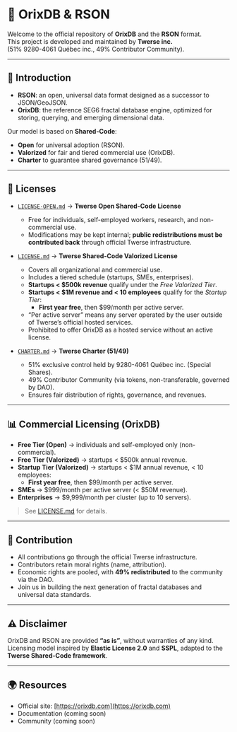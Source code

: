 # 🌌 OrixDB & RSON

Welcome to the official repository of **OrixDB** and the **RSON** format.  
This project is developed and maintained by **Twerse inc.**  
(51% 9280-4061 Québec inc., 49% Contributor Community).  

---

## 📖 Introduction
- **RSON**: an open, universal data format designed as a successor to JSON/GeoJSON.  
- **OrixDB**: the reference SEG6 fractal database engine, optimized for storing, querying, and emerging dimensional data.  

Our model is based on **Shared-Code**:  
- **Open** for universal adoption (RSON).  
- **Valorized** for fair and tiered commercial use (OrixDB).  
- **Charter** to guarantee shared governance (51/49).  

---

## 📜 Licenses
- [`LICENSE-OPEN.md`](./LICENSE-OPEN.md) → **Twerse Open Shared-Code License**  
  - Free for individuals, self-employed workers, research, and non-commercial use.  
  - Modifications may be kept internal; **public redistributions must be contributed back** through official Twerse infrastructure.  

- [`LICENSE.md`](./LICENSE.md) → **Twerse Shared-Code Valorized License**  
  - Covers all organizational and commercial use.  
  - Includes a tiered schedule (startups, SMEs, enterprises).  
  - **Startups < $500k revenue** qualify under the *Free Valorized Tier*.  
  - **Startups < $1M revenue and < 10 employees** qualify for the *Startup Tier*:  
    - **First year free**, then $99/month per active server.  
  - “Per active server” means any server operated by the user outside of Twerse’s official hosted services.  
  - Prohibited to offer OrixDB as a hosted service without an active license.  

- [`CHARTER.md`](./CHARTER.md) → **Twerse Charter (51/49)**  
  - 51% exclusive control held by 9280-4061 Québec inc. (Special Shares).  
  - 49% Contributor Community (via tokens, non-transferable, governed by DAO).  
  - Ensures fair distribution of rights, governance, and revenues.  

---

## 📊 Commercial Licensing (OrixDB)

- **Free Tier (Open)** → individuals and self-employed only (non-commercial).  
- **Free Tier (Valorized)** → startups < $500k annual revenue.  
- **Startup Tier (Valorized)** → startups < $1M annual revenue, < 10 employees:  
  - **First year free**, then $99/month per active server.  
- **SMEs** → $999/month per active server (< $50M revenue).  
- **Enterprises** → $9,999/month per cluster (up to 10 servers).  

> See [LICENSE.md](./LICENSE.md) for details.  

---

## 🤝 Contribution
- All contributions go through the official Twerse infrastructure.  
- Contributors retain moral rights (name, attribution).  
- Economic rights are pooled, with **49% redistributed** to the community via the DAO.  
- Join us in building the next generation of fractal databases and universal data standards.  

---

## ⚠️ Disclaimer
OrixDB and RSON are provided **“as is”**, without warranties of any kind.  
Licensing model inspired by **Elastic License 2.0** and **SSPL**, adapted to the **Twerse Shared-Code framework**.  

---

## 🌍 Resources
- Official site: [https://orixdb.com](https://orixdb.com)  
- Documentation (coming soon)  
- Community (coming soon)  





